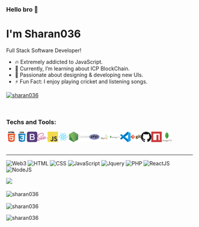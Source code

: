 ### Hello bro 👋
# I'm Sharan036
Full Stack Software Developer!

-   🔥 Extremely addicted to JavaScript.
-   🌱 Currently, I’m learning about ICP BlockChain.
-   🎨 Passionate about designing & developing new UIs.
-   ⚡ Fun Fact: I enjoy playing cricket and listening songs.

<!-- ### Connect: -->
<p align="left"> <a href="https://github.com/ryo-ma/github-profile-trophy"><img src="https://github-profile-trophy.vercel.app/?username=sharan036" alt="sharan036" /></a> </p>
<br />

### Techs and Tools:

<img align="left" alt="HTML5" width="28px" src="https://raw.githubusercontent.com/github/explore/80688e429a7d4ef2fca1e82350fe8e3517d3494d/topics/html/html.png" />
<img align="left" alt="CSS3" width="28px" src="https://raw.githubusercontent.com/github/explore/80688e429a7d4ef2fca1e82350fe8e3517d3494d/topics/css/css.png" />
<img align="left" alt="Bootstrap" width="28px" src="https://raw.githubusercontent.com/github/explore/80688e429a7d4ef2fca1e82350fe8e3517d3494d/topics/bootstrap/bootstrap.png" />
<img align="left" alt="Sass" width="28px" src="https://raw.githubusercontent.com/github/explore/80688e429a7d4ef2fca1e82350fe8e3517d3494d/topics/sass/sass.png" />
<img align="left" alt="JavaScript" width="28px" src="https://raw.githubusercontent.com/github/explore/80688e429a7d4ef2fca1e82350fe8e3517d3494d/topics/javascript/javascript.png" />
<img align="left" alt="reactjs" width="28px" src="https://raw.githubusercontent.com/github/explore/78df643247d429f6cc873026c0622819ad797942/topics/react/react.png" />
<!-- <img align="left" alt="PWA" width="28px" src="https://raw.githubusercontent.com/github/explore/78df643247d429f6cc873026c0622819ad797942/topics/pwa/pwa.png" /> -->

<img align="left" alt="Node.js" width="28px" src="https://raw.githubusercontent.com/github/explore/80688e429a7d4ef2fca1e82350fe8e3517d3494d/topics/nodejs/nodejs.png" />
<img align="left" alt="Express.js" width="28px" src="https://raw.githubusercontent.com/github/explore/80688e429a7d4ef2fca1e82350fe8e3517d3494d/topics/express/express.png" />
<!-- <img align="left" alt="SQL" width="28px" src="https://raw.githubusercontent.com/github/explore/80688e429a7d4ef2fca1e82350fe8e3517d3494d/topics/sql/sql.png" /> -->
<img align="left" alt="PHP" width="28px" src="https://raw.githubusercontent.com/github/explore/80688e429a7d4ef2fca1e82350fe8e3517d3494d/topics/php/php.png" />
<img align="left" alt="MySQL" width="28px" src="https://raw.githubusercontent.com/github/explore/80688e429a7d4ef2fca1e82350fe8e3517d3494d/topics/mysql/mysql.png" />
<img align="left" alt="MongoDB" width="28px" src="https://raw.githubusercontent.com/github/explore/80688e429a7d4ef2fca1e82350fe8e3517d3494d/topics/mongodb/mongodb.png" />

<img align="left" alt="Visual Studio Code" width="28px" src="https://raw.githubusercontent.com/github/explore/80688e429a7d4ef2fca1e82350fe8e3517d3494d/topics/visual-studio-code/visual-studio-code.png" />
<img align="left" alt="Git" width="28px" src="https://raw.githubusercontent.com/github/explore/80688e429a7d4ef2fca1e82350fe8e3517d3494d/topics/git/git.png" />
<img align="left" alt="GitHub" width="28px" src="https://raw.githubusercontent.com/github/explore/78df643247d429f6cc873026c0622819ad797942/topics/github/github.png" />
<img align="left" alt="npm" width="28px" src="https://raw.githubusercontent.com/github/explore/80688e429a7d4ef2fca1e82350fe8e3517d3494d/topics/npm/npm.png" />
<img src="https://github.com/devicons/devicon/blob/master/icons/mongodb/mongodb-original-wordmark.svg" title="MongoDB" **alt="MongoDB" width="28" height="28"/>
<br />
<br />

---

![Web3](https://img.shields.io/badge/Web3-Expert-black)
![HTML](https://img.shields.io/badge/HTML-Expert-orange)
![CSS](https://img.shields.io/badge/CSS-Expert-blue)
![JavaScript](https://img.shields.io/badge/JavaScript-Expert-yellow)
![Jquery](https://img.shields.io/badge/Jquery-Expert-red)
![PHP](https://img.shields.io/badge/Php-Expert-green)
![ReactJS](https://img.shields.io/badge/ReactJS-Expert-lightgrey)
![NodeJS](https://img.shields.io/badge/NodeJS-Expert-lightblue)

![](https://github-readme-stats.vercel.app/api?username=sharan036&show_icons=true&hide_border=false&count_private=true)
<p><img align="center" src="https://github-readme-stats.vercel.app/api/top-langs?username=sharan036&show_icons=true&locale=en&layout=compact" alt="sharan036" /></p>
<p><img align="center" src="https://github-readme-streak-stats.herokuapp.com/?user=sharan036" alt="sharan036" /></p>
<p align="left"> <img src="https://komarev.com/ghpvc/?username=sharan036&label=Profile%20views&color=0e75b6&style=flat" alt="sharan036" /> </p>

